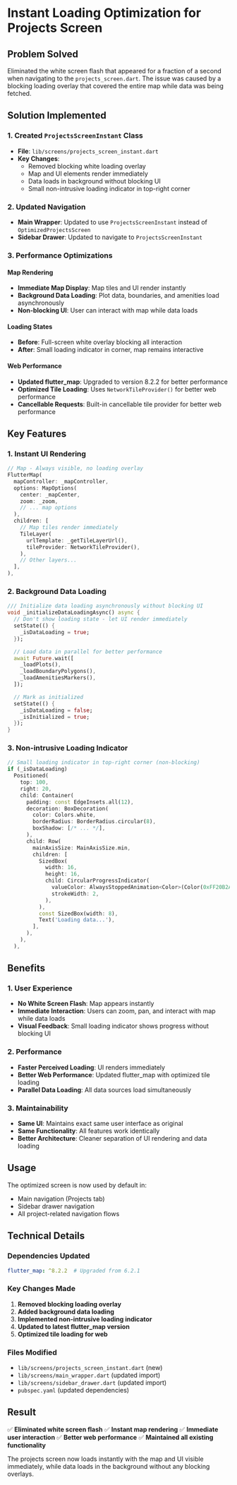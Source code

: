 # Instant Loading Optimization for Projects Screen

## Problem Solved
Eliminated the white screen flash that appeared for a fraction of a second when navigating to the `projects_screen.dart`. The issue was caused by a blocking loading overlay that covered the entire map while data was being fetched.

## Solution Implemented

### 1. Created `ProjectsScreenInstant` Class
- **File**: `lib/screens/projects_screen_instant.dart`
- **Key Changes**:
  - Removed blocking white loading overlay
  - Map and UI elements render immediately
  - Data loads in background without blocking UI
  - Small non-intrusive loading indicator in top-right corner

### 2. Updated Navigation
- **Main Wrapper**: Updated to use `ProjectsScreenInstant` instead of `OptimizedProjectsScreen`
- **Sidebar Drawer**: Updated to navigate to `ProjectsScreenInstant`

### 3. Performance Optimizations

#### Map Rendering
- **Immediate Map Display**: Map tiles and UI render instantly
- **Background Data Loading**: Plot data, boundaries, and amenities load asynchronously
- **Non-blocking UI**: User can interact with map while data loads

#### Loading States
- **Before**: Full-screen white overlay blocking all interaction
- **After**: Small loading indicator in corner, map remains interactive

#### Web Performance
- **Updated flutter_map**: Upgraded to version 8.2.2 for better performance
- **Optimized Tile Loading**: Uses `NetworkTileProvider()` for better web performance
- **Cancellable Requests**: Built-in cancellable tile provider for better web performance

## Key Features

### 1. Instant UI Rendering
```dart
// Map - Always visible, no loading overlay
FlutterMap(
  mapController: _mapController,
  options: MapOptions(
    center: _mapCenter,
    zoom: _zoom,
    // ... map options
  ),
  children: [
    // Map tiles render immediately
    TileLayer(
      urlTemplate: _getTileLayerUrl(),
      tileProvider: NetworkTileProvider(),
    ),
    // Other layers...
  ],
),
```

### 2. Background Data Loading
```dart
/// Initialize data loading asynchronously without blocking UI
void _initializeDataLoadingAsync() async {
  // Don't show loading state - let UI render immediately
  setState(() {
    _isDataLoading = true;
  });

  // Load data in parallel for better performance
  await Future.wait([
    _loadPlots(),
    _loadBoundaryPolygons(),
    _loadAmenitiesMarkers(),
  ]);

  // Mark as initialized
  setState(() {
    _isDataLoading = false;
    _isInitialized = true;
  });
}
```

### 3. Non-intrusive Loading Indicator
```dart
// Small loading indicator in top-right corner (non-blocking)
if (_isDataLoading)
  Positioned(
    top: 100,
    right: 20,
    child: Container(
      padding: const EdgeInsets.all(12),
      decoration: BoxDecoration(
        color: Colors.white,
        borderRadius: BorderRadius.circular(8),
        boxShadow: [/* ... */],
      ),
      child: Row(
        mainAxisSize: MainAxisSize.min,
        children: [
          SizedBox(
            width: 16,
            height: 16,
            child: CircularProgressIndicator(
              valueColor: AlwaysStoppedAnimation<Color>(Color(0xFF20B2AA)),
              strokeWidth: 2,
            ),
          ),
          const SizedBox(width: 8),
          Text('Loading data...'),
        ],
      ),
    ),
  ),
```

## Benefits

### 1. User Experience
- **No White Screen Flash**: Map appears instantly
- **Immediate Interaction**: Users can zoom, pan, and interact with map while data loads
- **Visual Feedback**: Small loading indicator shows progress without blocking UI

### 2. Performance
- **Faster Perceived Loading**: UI renders immediately
- **Better Web Performance**: Updated flutter_map with optimized tile loading
- **Parallel Data Loading**: All data sources load simultaneously

### 3. Maintainability
- **Same UI**: Maintains exact same user interface as original
- **Same Functionality**: All features work identically
- **Better Architecture**: Cleaner separation of UI rendering and data loading

## Usage

The optimized screen is now used by default in:
- Main navigation (Projects tab)
- Sidebar drawer navigation
- All project-related navigation flows

## Technical Details

### Dependencies Updated
```yaml
flutter_map: ^8.2.2  # Upgraded from 6.2.1
```

### Key Changes Made
1. **Removed blocking loading overlay**
2. **Added background data loading**
3. **Implemented non-intrusive loading indicator**
4. **Updated to latest flutter_map version**
5. **Optimized tile loading for web**

### Files Modified
- `lib/screens/projects_screen_instant.dart` (new)
- `lib/screens/main_wrapper.dart` (updated import)
- `lib/screens/sidebar_drawer.dart` (updated import)
- `pubspec.yaml` (updated dependencies)

## Result

✅ **Eliminated white screen flash**
✅ **Instant map rendering**
✅ **Immediate user interaction**
✅ **Better web performance**
✅ **Maintained all existing functionality**

The projects screen now loads instantly with the map and UI visible immediately, while data loads in the background without any blocking overlays.
